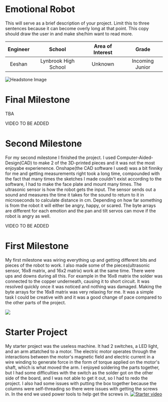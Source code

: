 # Emotional Robot
This will serve as a brief description of your project. Limit this to three sentences because it can become overly long at that point. This copy should draw the user in and make she/him want to read more.

| **Engineer** | **School** | **Area of Interest** | **Grade** |
|:--:|:--:|:--:|:--:|
| Eeshan | Lynbrook High School | Unknown | Incoming Junior

![Headstone Image](https://bluestampengineering.com/wp-content/uploads/2016/05/improve.jpg)
  
# Final Milestone
TBA

VIDEO TO BE ADDED

# Second Milestone
For my second milestone I finished the project.  I used Computer-Aided-Design(CAD) to make 2 of the 3D-printed pieces and it was not the most enjoyabe experienence.  Onshape(the CAD software I used) was a bit finniky for me and getting measurements right took a long time, compounded with the fact that many times the sketches I made couldn't exist according to the software, I had to make the face plate and mount many times.  The ultrasonic sensor is how the robot gets the input.  The sensor sends out a sound and measures the time it takes for the sound to return to it in microseconds to calculate distance in cm.  Depending on how far something is from the robot it will either be angry, happy, or scared.  The byte arrays are different for each emotion and the pan and tilt servos can move if the robot is angry as well.

VIDEO TO BE ADDED

# First Milestone
My first milestone was wiring everything up and getting different bits and pieces of the robot to work.  I also made some of the pieces(ultrasonic sensor, 16x8 matrix, and 16x2 matrix) work at the same time.  There were ups and downs during all this.  For example in the 16x8 matrix the solder was connected to the copper underneath, causing it to short circuit.  It was resolved quickly once it was noticed and nothing was damaged.  Making the byte arrays for the 16x8 matrix was very relaxing for me.  It was a simple task I could be creative with and it was a good change of pace compared to the other parts of the project.

[![](https://res.cloudinary.com/marcomontalbano/image/upload/v1657554747/video_to_markdown/images/youtube--et3mZXH7JRA-c05b58ac6eb4c4700831b2b3070cd403.jpg)](https://www.youtube.com/watch?v=et3mZXH7JRA "")

# Starter Project
My starter project was the useless machine.  It had 2 switches, a LED light, and an arm attatched to a motor.  The electric motor operates through the interactions between the motor's magnetic field and electric current in a wire winding to generate force in the form of torque applied on the motor's shaft, which is what moved the arm.  I enjoyed soldering the parts together, but I had some difficulties with the switch as the solder got on the other side of the board, and I was not able to get it out, so I had to redo the project.  I also had some issues with putting the box together because the columns were self-threading so there were issues with getting the screws in.  In the end we used power tools to help get the screws in.
[![Starter video](https://res.cloudinary.com/marcomontalbano/image/upload/v1656616120/video_to_markdown/images/youtube--Wck606Qhg14-c05b58ac6eb4c4700831b2b3070cd403.jpg)](https://www.youtube.com/watch?v=Wck606Qhg14 "Starter video")
